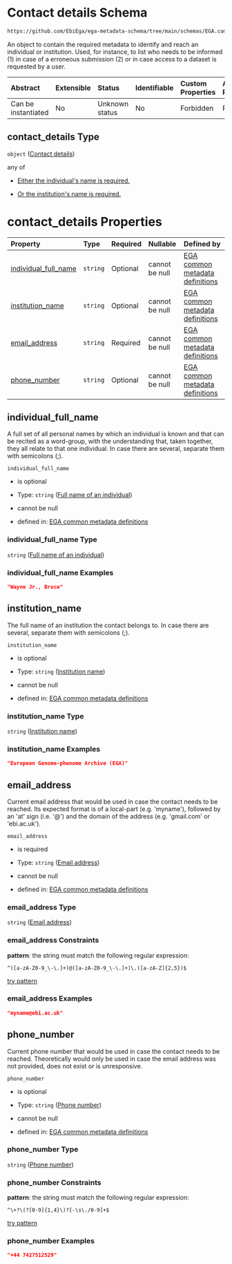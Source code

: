# Contact details Schema

```txt
https://github.com/EbiEga/ega-metadata-schema/tree/main/schemas/EGA.common-definitions.json#/definitions/contact_details
```

An object to contain the required metadata to identify and reach an individual or institution. Used, for instance, to list who needs to be informed (1) in case of a erroneous submission (2) or in case access to a dataset is requested by a user.

| Abstract            | Extensible | Status         | Identifiable | Custom Properties | Additional Properties | Access Restrictions | Defined In                                                                                           |
| :------------------ | :--------- | :------------- | :----------- | :---------------- | :-------------------- | :------------------ | :--------------------------------------------------------------------------------------------------- |
| Can be instantiated | No         | Unknown status | No           | Forbidden         | Forbidden             | none                | [EGA.common-definitions.json\*](../../../schemas/EGA.common-definitions.json "open original schema") |

## contact\_details Type

`object` ([Contact details](ega-12-definitions-contact-details.md))

any of

*   [Either the individual's name is required.](ega-12-definitions-contact-details-anyof-either-the-individuals-name-is-required.md "check type definition")

*   [Or the institution's name is required.](ega-12-definitions-contact-details-anyof-or-the-institutions-name-is-required.md "check type definition")

# contact\_details Properties

| Property                                        | Type     | Required | Nullable       | Defined by                                                                                                                                                                                                                                                                |
| :---------------------------------------------- | :------- | :------- | :------------- | :------------------------------------------------------------------------------------------------------------------------------------------------------------------------------------------------------------------------------------------------------------------------ |
| [individual\_full\_name](#individual_full_name) | `string` | Optional | cannot be null | [EGA common metadata definitions](ega-12-definitions-contact-details-properties-full-name-of-an-individual.md "https://github.com/EbiEga/ega-metadata-schema/tree/main/schemas/EGA.common-definitions.json#/definitions/contact_details/properties/individual_full_name") |
| [institution\_name](#institution_name)          | `string` | Optional | cannot be null | [EGA common metadata definitions](ega-12-definitions-contact-details-properties-institution-name.md "https://github.com/EbiEga/ega-metadata-schema/tree/main/schemas/EGA.common-definitions.json#/definitions/contact_details/properties/institution_name")               |
| [email\_address](#email_address)                | `string` | Required | cannot be null | [EGA common metadata definitions](ega-12-definitions-contact-details-properties-email-address.md "https://github.com/EbiEga/ega-metadata-schema/tree/main/schemas/EGA.common-definitions.json#/definitions/contact_details/properties/email_address")                     |
| [phone\_number](#phone_number)                  | `string` | Optional | cannot be null | [EGA common metadata definitions](ega-12-definitions-contact-details-properties-phone-number.md "https://github.com/EbiEga/ega-metadata-schema/tree/main/schemas/EGA.common-definitions.json#/definitions/contact_details/properties/phone_number")                       |

## individual\_full\_name

A full set of all personal names by which an individual is known and that can be recited as a word-group, with the understanding that, taken together, they all relate to that one individual. In case there are several, separate them with semicolons (;).

`individual_full_name`

*   is optional

*   Type: `string` ([Full name of an individual](ega-12-definitions-contact-details-properties-full-name-of-an-individual.md))

*   cannot be null

*   defined in: [EGA common metadata definitions](ega-12-definitions-contact-details-properties-full-name-of-an-individual.md "https://github.com/EbiEga/ega-metadata-schema/tree/main/schemas/EGA.common-definitions.json#/definitions/contact_details/properties/individual_full_name")

### individual\_full\_name Type

`string` ([Full name of an individual](ega-12-definitions-contact-details-properties-full-name-of-an-individual.md))

### individual\_full\_name Examples

```json
"Wayne Jr., Bruce"
```

## institution\_name

The full name of an institution the contact belongs to. In case there are several, separate them with semicolons (;).

`institution_name`

*   is optional

*   Type: `string` ([Institution name](ega-12-definitions-contact-details-properties-institution-name.md))

*   cannot be null

*   defined in: [EGA common metadata definitions](ega-12-definitions-contact-details-properties-institution-name.md "https://github.com/EbiEga/ega-metadata-schema/tree/main/schemas/EGA.common-definitions.json#/definitions/contact_details/properties/institution_name")

### institution\_name Type

`string` ([Institution name](ega-12-definitions-contact-details-properties-institution-name.md))

### institution\_name Examples

```json
"European Genome-phenome Archive (EGA)"
```

## email\_address

Current email address that would be used in case the contact needs to be reached. Its expected format is of a local-part (e.g. 'myname'), followed by an 'at' sign (i.e. '@') and the domain of the address (e.g. 'gmail.com' or 'ebi.ac.uk').

`email_address`

*   is required

*   Type: `string` ([Email address](ega-12-definitions-contact-details-properties-email-address.md))

*   cannot be null

*   defined in: [EGA common metadata definitions](ega-12-definitions-contact-details-properties-email-address.md "https://github.com/EbiEga/ega-metadata-schema/tree/main/schemas/EGA.common-definitions.json#/definitions/contact_details/properties/email_address")

### email\_address Type

`string` ([Email address](ega-12-definitions-contact-details-properties-email-address.md))

### email\_address Constraints

**pattern**: the string must match the following regular expression:&#x20;

```regexp
^([a-zA-Z0-9_\-\.]+)@([a-zA-Z0-9_\-\.]+)\.([a-zA-Z]{2,5})$
```

[try pattern](https://regexr.com/?expression=%5E\(%5Ba-zA-Z0-9_%5C-%5C.%5D%2B\)%40\(%5Ba-zA-Z0-9_%5C-%5C.%5D%2B\)%5C.\(%5Ba-zA-Z%5D%7B2%2C5%7D\)%24 "try regular expression with regexr.com")

### email\_address Examples

```json
"myname@ebi.ac.uk"
```

## phone\_number

Current phone number that would be used in case the contact needs to be reached. Theoretically would only be used in case the email address was not provided, does not exist or is unresponsive.

`phone_number`

*   is optional

*   Type: `string` ([Phone number](ega-12-definitions-contact-details-properties-phone-number.md))

*   cannot be null

*   defined in: [EGA common metadata definitions](ega-12-definitions-contact-details-properties-phone-number.md "https://github.com/EbiEga/ega-metadata-schema/tree/main/schemas/EGA.common-definitions.json#/definitions/contact_details/properties/phone_number")

### phone\_number Type

`string` ([Phone number](ega-12-definitions-contact-details-properties-phone-number.md))

### phone\_number Constraints

**pattern**: the string must match the following regular expression:&#x20;

```regexp
^\+?\(?[0-9]{1,4}\)?[-\s\./0-9]+$
```

[try pattern](https://regexr.com/?expression=%5E%5C%2B%3F%5C\(%3F%5B0-9%5D%7B1%2C4%7D%5C\)%3F%5B-%5Cs%5C.%2F0-9%5D%2B%24 "try regular expression with regexr.com")

### phone\_number Examples

```json
"+44 7427512529"
```
